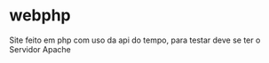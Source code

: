 # webphp
<p>Site feito em php com uso da api do tempo, para testar deve se ter o Servidor Apache</p>
